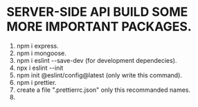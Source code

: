 # SERVER-SIDE API BUILD SOME MORE IMPORTANT PACKAGES.
1. npm i express.
2. npm i mongoose.
3. npm i eslint --save-dev (for development dependecies).
4. npx i eslint --init
5. npm init @eslint/config@latest (only write this command).
6. npm i prettier.
7. create a file ".prettierrc.json" only this recommanded names.
8.  
